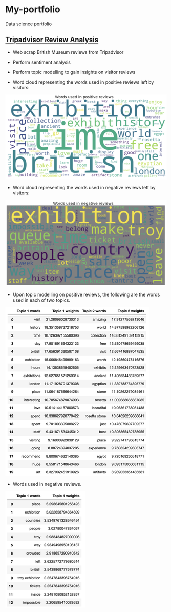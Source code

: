 # My-portfolio
Data science portfolio
## [Tripadvisor Review Analysis](https://github.com/jiajianwoo/Analysing-museum-reviews-on-Tripadvisor/blob/main/Web%20scraping%20and%20analysing%20BM%20reviews.ipynb)
* Web scrap British Museum reviews from Tripadvisor
* Perform sentiment analysis
* Perform topic modelling to gain insights on visitor reviews

* Word cloud representing the words used in positive reviews left by visitors:
<img src="https://github.com/jiajianwoo/My-portfolio/blob/main/image/Screenshot%202020-12-21%20at%2015.46.37.png" alt="drawing" width="600"/>

* Word cloud representing the words used in negative reviews left by visitors:
<img src="https://github.com/jiajianwoo/My-portfolio/blob/main/image/Screenshot%202020-12-21%20at%2015.46.46.png" alt="drawing" width="600"/>

* Upon topic modelling on positive reviews, the following are the words used in each of two topics.
<img src="https://github.com/jiajianwoo/My-portfolio/blob/main/image/Screenshot%202020-12-21%20at%2015.47.00.png" alt="drawing" width="450"/>

* Words used in negative reviews.
<img src="https://github.com/jiajianwoo/My-portfolio/blob/main/image/Screenshot%202020-12-21%20at%2015.46.18.png" alt="drawing" width="250"/>
